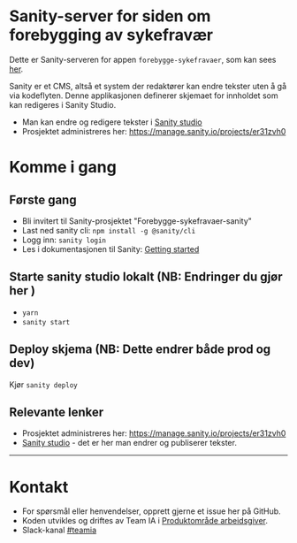 Sanity-server for siden om forebygging av sykefravær
================

Dette er Sanity-serveren for appen `forebygge-sykefravaer`, som kan sees [her](https://arbeidsgiver.nav.no/forebygge-sykefravaer).

Sanity er et CMS, altså et system der redaktører kan endre tekster uten å gå via kodeflyten. Denne applikasjonen definerer skjemaet for innholdet som kan redigeres i Sanity Studio.

 - Man kan endre og redigere tekster i [Sanity studio](https://forebygge-sykefravaer.sanity.studio/)
 - Prosjektet administreres her: https://manage.sanity.io/projects/er31zvh0

# Komme i gang
## Første gang
 - Bli invitert til Sanity-prosjektet "Forebygge-sykefravaer-sanity"
 - Last ned sanity cli: `npm install -g @sanity/cli`
 - Logg inn: `sanity login`
 - Les i dokumentasjonen til Sanity: [Getting started](https://www.sanity.io/docs/introduction/getting-started?utm_source=readme)

## Starte sanity studio lokalt (NB: Endringer du gjør her )
 - `yarn`
 - `sanity start`

## Deploy skjema (NB: Dette endrer både prod og dev)
Kjør `sanity deploy`

## Relevante lenker
 - Prosjektet administreres her: https://manage.sanity.io/projects/er31zvh0
 - [Sanity studio](https://forebygge-sykefravaer.sanity.studio/) - det er her man endrer og publiserer tekster.

---

# Kontakt

* For spørsmål eller henvendelser, opprett gjerne et issue her på GitHub.
* Koden utvikles og driftes av Team IA i [Produktområde arbeidsgiver](https://navno.sharepoint.com/sites/intranett-prosjekter-og-utvikling/SitePages/Produktomr%C3%A5de-arbeidsgiver.aspx).
* Slack-kanal [#teamia](https://nav-it.slack.com/archives/CMN0M3CDP)
